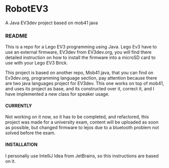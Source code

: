 # RobotEV3
A Java EV3dev project based on mob41 java


### README
This is a repo for a Lego EV3 programming using Java. Lego Ev3 have to use an external firmware, EV3dev from EV3dev.org, you will find there detailed instruction on how to install the firmware into a microSD card to use with your Lego EV3 Brick.

This project is based on another repo, Mob41 java, that you can find on Ev3dev.org, programming language section, pay attention because there are two java languages project for EV3dev. This one works on top of mob41, and uses its project as base, and its constructed over it, correct it, and I have implemented a new class for speaker usage.

#### CURRENTLY
Not working on it now, so it has to be completed, and refactored, this project was made for a university exam, content will be
uploaded as soon as possible, but changed firmware to lejos due to a bluetooth problem not solved before the exam. 

#### INSTALLATION
I personally use IntelliJ Idea from JetBrains, so this instructions are based on it.
